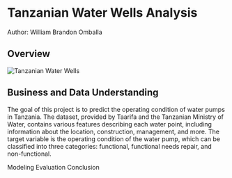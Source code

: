 # Tanzanian Water Wells Analysis
Author: William Brandon Omballa

## Overview
![Tanzanian Water Wells]('./images/wells.jpg')


## Business and Data Understanding
The goal of this project is to predict the operating condition of water pumps in Tanzania. The dataset, provided by Taarifa and the Tanzanian Ministry of Water, contains various features describing each water point, including information about the location, construction, management, and more. The target variable is the operating condition of the water pump, which can be classified into three categories: functional, functional needs repair, and non-functional.




Modeling
Evaluation
Conclusion